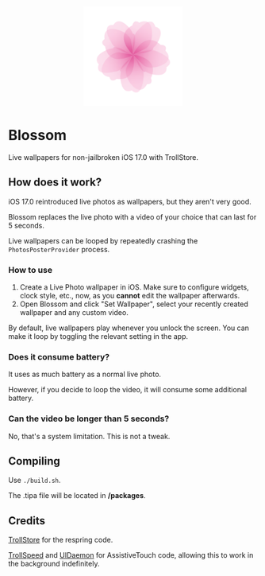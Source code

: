 <p align="center">
  <img src="supports/icon.png" width="200" alt="Blossom">
</p>

# Blossom

Live wallpapers for non-jailbroken iOS 17.0 with TrollStore.

## How does it work?

iOS 17.0 reintroduced live photos as wallpapers, but they aren't very good.

Blossom replaces the live photo with a video of your choice that can last for 5 seconds.

Live wallpapers can be looped by repeatedly crashing the `PhotosPosterProvider` process.

### How to use

1. Create a Live Photo wallpaper in iOS. Make sure to configure widgets, clock style, etc., now, as you **cannot** edit the wallpaper afterwards.
2. Open Blossom and click "Set Wallpaper", select your recently created wallpaper and any custom video.

By default, live wallpapers play whenever you unlock the screen. You can make it loop by toggling the relevant setting in the app.

### Does it consume battery?

It uses as much battery as a normal live photo.

However, if you decide to loop the video, it will consume some additional battery.

### Can the video be longer than 5 seconds?

No, that's a system limitation. This is not a tweak.

## Compiling

Use `./build.sh`.

The .tipa file will be located in **/packages**.

## Credits

[TrollStore](https://github.com/opa334/TrollStore) for the respring code.

[TrollSpeed](https://github.com/Lessica/TrollSpeed) and [UIDaemon](https://github.com/limneos/UIDaemon) for AssistiveTouch code, allowing this to work in the background indefinitely.
